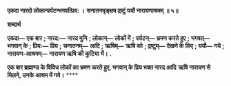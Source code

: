**एकदा नारदो लोकान्पर्यटन्भगवत्प्रिय: ।** **सनातनमृङ्क्षष द्रष्टुं ययौ नारायणाश्रमम् ॥ ५॥** 

**शब्दार्थ** 

**एकदा—** **एक बार** **; नारद:—** **नारद मुनि** **; लोकान्—** **लोकों में** **; पर्यटन्—** **भ्रमण करते हुए** **; भगवत्—** **भगवान् के** **; प्रिय:—** **प्रिय** **;** **सनातनम्—** **आदि** **; ऋषिम्—** **ऋषि को** **; द्रष्टुम्—** **देखने के लिए** **; ययौ—** **गये** **; नारायण-आश्रमम्—** **नारायण ऋषि की कुटिया** **में।** **.** 

**एक बार ब्रह्माण्ड के विविध लोकों का भ्रमण करते हुए, भगवान् के प्रिय भक्त नारद आदि** **ऋषि नारायण से मिलने, उनके आश्रम में गये।** **** 